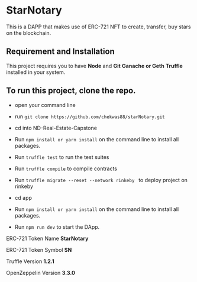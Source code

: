 # StarNotary

This is a DAPP that makes use of ERC-721 NFT to create, transfer, buy stars on the blockchain.
## Requirement and Installation
This project requires you to have **Node** and  **Git** **Ganache or Geth** **Truffle** installed in your system.


## To run this project, clone the repo.
* open your command line
* run `git clone https://github.com/chekwas88/starNotary.git`
* cd into ND-Real-Estate-Capstone

* Run `npm install or yarn install` on the command line to install all packages.
* Run `truffle test` to run the test suites

* Run `truffle compile` to compile contracts

* Run `truffle migrate --reset --network rinkeby ` to deploy project on rinkeby


* cd app
* Run `npm install or yarn install` on the command line to install all packages.
* Run `npm run dev` to start the DApp.




ERC-721 Token Name **StarNotary**

ERC-721 Token Symbol **SN**

Truffle Version **1.2.1**

OpenZeppelin Version **3.3.0**
